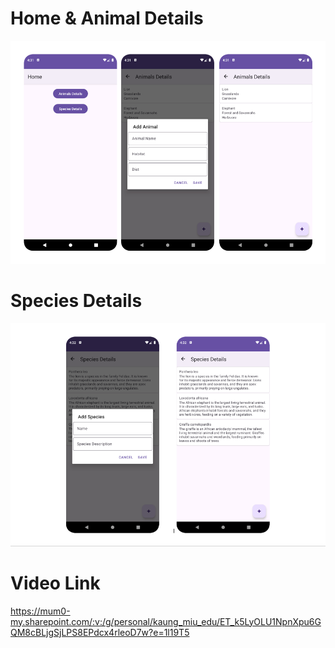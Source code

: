 
# Home & Animal Details
![img.png](screenshots/img_1.png)


# Species Details
![img.png](screenshots/img_2.png)


# Video Link
https://mum0-my.sharepoint.com/:v:/g/personal/kaung_miu_edu/ET_k5LyOLU1NpnXpu6GQM8cBLjgSjLPS8EPdcx4rleoD7w?e=1l19T5
